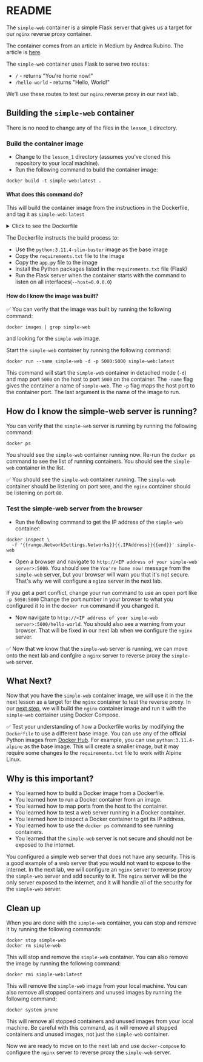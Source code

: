 # README

The `simple-web` container is a simple Flask server that gives us a target for our `nginx` reverse proxy container.

The container comes from an article in Medium by Andrea Rubino. The article is [here](https://medium.com/@andrearubino/deploy-a-flask-app-with-nginx-and-gunicorn-inside-docker-62b26dc0e15a).

The `simple-web` container uses Flask to serve two routes:
- `/` - returns "You're home now!"
- `/hello-world` - returns "Hello, World!"

We'll use these routes to test our `nginx` reverse proxy in our next lab.


## Building the `simple-web` container

There is no need to change any of the files in the `lesson_1` directory. 

### Build the container image

- Change to the `lesson_1` directory (assumes you've cloned this repository to your local machine).
- Run the following command to build the container image:

```
docker build -t simple-web:latest .
```

#### What does this command do?

This will build the container image from the instructions in the Dockerfile, and tag it as `simple-web:latest`

<details>
<summary>Click to see the Dockerfile</summary>
  <pre><code>
  FROM python:3.11.4-slim-buster
  WORKDIR /flask-simple-app
  COPY requirements.txt requirements.txt
  COPY app.py app.py
  RUN pip3 install -r requirements.txt
  CMD ["python3", "-m", "flask", "run", "--host=0.0.0.0"]
  </code></pre>
</details>

The Dockerfile instructs the build process to:
- Use the `python:3.11.4-slim-buster` image as the base image
- Copy the `requirements.txt` file to the image
- Copy the `app.py` file to the image
- Install the Python packages listed in the `requirements.txt` file (Flask)
- Run the Flask server when the container starts with the command to listen on all interfaces(`--host=0.0.0.0`)

#### How do I know the image was built?

:white_check_mark: You can verify that the image was built by running the following command:

```
docker images | grep simple-web
``` 

and looking for the `simple-web` image.

Start the `simple-web` container by running the following command: 

```
docker run --name simple-web -d -p 5000:5000 simple-web:latest
```

This command will start the `simple-web` container in detached mode (`-d`) and map port `5000` on the host to port `5000` on the container. The `-name` flag gives the container a name of `simple-web`. The `-p` flag maps the host port to the container port. The last argument is the name of the image to run.

## How do I know the simple-web server is running?

You can verify that the `simple-web` server is running by running the following command:

```
docker ps
```

You should see the `simple-web` container running now. Re-run the `docker ps` command to see the list of running containers. You should see the `simple-web` container in the list.


:white_check_mark: You should see the `simple-web` container running. The `simple-web` container should be listening on port `5000`, and the `nginx` container should be listening on port `80`.

### Test the simple-web server from the browser

- Run the following command to get the IP address of the `simple-web` container:

```
docker inspect \
  -f '{{range.NetworkSettings.Networks}}{{.IPAddress}}{{end}}' simple-web
```

- Open a browser and navigate to `http://<IP address of your simple-web server>:5000`. You should see the `You're home now!` message from the `simple-web` server, but your browser will warn you that it's not secure. That's why we will configure a `nginx` server in the next lab. 

If you get a port conflict, change your run command to use an open port like `-p 5050:5000` Change the port number in your browser to what you configured it to in the `docker run` command if you changed it.

- Now navigate to `http://<IP address of your simple-web server>:5000/hello-world`. You should also see a warning from your browser. That will be fixed in our next lab when we configure the `nginx` server.

:white_check_mark: Now that we know that the `simple-web` server is running, we can move onto the next lab and confgire a `nginx` server to reverse proxy the `simple-web` server.

## What Next?

Now that you have the `simple-web` container image, we will use it in the the next lesson as a target for the `nginx` container to test the reverse proxy. In our [next step](../nginx), we will build the `nginx` container image and run it with the `simple-web` container using Docker Compose.

:white_check_mark: Test your understanding of how a Dockerfile works by modifying the `Dockerfile` to use a different base image. You can use any of the official Python images from [Docker Hub](https://hub.docker.com/_/python). For example, you can use `python:3.11.4-alpine` as the base image. This will create a smaller image, but it may require some changes to the `requirements.txt` file to work with Alpine Linux. 

## Why is this important?

- You learned how to build a Docker image from a Dockerfile.
- You learned how to run a Docker container from an image.
- You learned how to map ports from the host to the container.
- You learned how to test a web server running in a Docker container.
- You learned how to inspect a Docker container to get its IP address.
- You learned how to use the `docker ps` command to see running containers.
- You learned that the `simple-web` server is not secure and should not be exposed to the internet.

You configured a simple web server that does not have any security. This is a good example of a web server that you would not want to expose to the internet. In the next lab, we will configure an `nginx` server to reverse proxy the `simple-web` server and add security to it. The `nginx` server will be the only server exposed to the internet, and it will handle all of the security for the `simple-web` server.

## Clean up

When you are done with the `simple-web` container, you can stop and remove it by running the following commands:

```
docker stop simple-web
docker rm simple-web
```
This will stop and remove the `simple-web` container. You can also remove the image by running the following command:

```
docker rmi simple-web:latest
```
This will remove the `simple-web` image from your local machine. You can also remove all stopped containers and unused images by running the following command:

```
docker system prune
```
This will remove all stopped containers and unused images from your local machine. Be careful with this command, as it will remove all stopped containers and unused images, not just the `simple-web` container.

Now we are ready to move on to the next lab and use `docker-compose` to configure the `nginx` server to reverse proxy the `simple-web` server.

